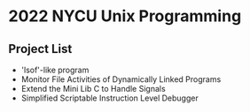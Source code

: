 # 2022 NYCU Unix Programming
## Project List
- 'lsof'-like program
- Monitor File Activities of Dynamically Linked Programs
- Extend the Mini Lib C to Handle Signals
- Simplified Scriptable Instruction Level Debugger